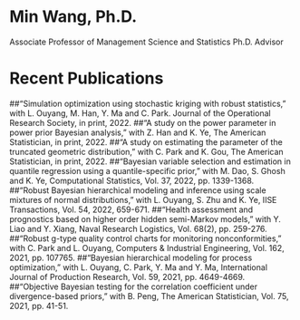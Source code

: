 # Min Wang, Ph.D.
Associate Professor of Management Science and Statistics
Ph.D. Advisor

# Recent Publications
##“Simulation optimization using stochastic kriging with robust statistics,” with L. Ouyang, M. Han, Y. Ma and C. Park. Journal of the Operational Research Society, in print, 2022.
##“A study on the power parameter in power prior Bayesian analysis,” with Z. Han and K. Ye, The American Statistician, in print, 2022.
##“A study on estimating the parameter of the truncated geometric distribution,” with C. Park and K. Gou, The American Statistician, in print, 2022.
##“Bayesian variable selection and estimation in quantile regression using a quantile-specific prior,” with M. Dao, S. Ghosh and K. Ye, Computational Statistics, Vol. 37, 2022, pp. 1339-1368.
##“Robust Bayesian hierarchical modeling and inference using scale mixtures of normal distributions,” with L. Ouyang, S. Zhu and K. Ye, IISE Transactions, Vol. 54, 2022, 659-671.
##“Health assessment and prognostics based on higher order hidden semi-Markov models,” with Y. Liao and Y. Xiang, Naval Research Logistics, Vol. 68(2), pp. 259-276.
##“Robust g-type quality control charts for monitoring nonconformities,” with C. Park and L. Ouyang, Computers & Industrial Engineering, Vol. 162, 2021, pp. 107765.
##“Bayesian hierarchical modeling for process optimization,” with L. Ouyang, C. Park, Y. Ma and Y. Ma, International Journal of Production Research, Vol. 59, 2021, pp. 4649-4669.
##“Objective Bayesian testing for the correlation coefficient under divergence-based priors,” with B. Peng, The American Statistician, Vol. 75, 2021, pp. 41-51.
